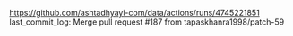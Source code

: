 https://github.com/ashtadhyayi-com/data/actions/runs/4745221851
last_commit_log: Merge pull request #187 from tapaskhanra1998/patch-59